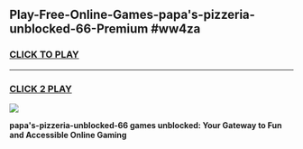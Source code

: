 
## Play-Free-Online-Games-papa's-pizzeria-unblocked-66-Premium #ww4za
<h3>
<a href="https://premium.freeplayer.one?title=papa's-pizzeria-unblocked-66&ref=8M">CLICK TO PLAY</a></h3>
<hr>

<h3>
<a href="https://premium.freeplayer.one?title=papa's-pizzeria-unblocked-66&ref=8M">CLICK 2 PLAY</a>
  
</h3>

<a href="https://premium.freeplayer.one?title=papa's-pizzeria-unblocked-66&ref=8M"><img src="https://clearcache.store/games.png"></a>


**papa's-pizzeria-unblocked-66 games unblocked: Your Gateway to Fun and Accessible Online Gaming**
